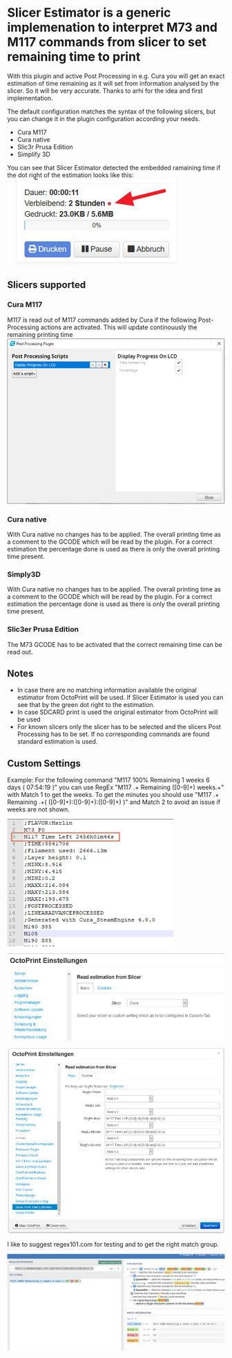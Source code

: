 # Slicer Estimator is a generic implemenation to interpret M73 and M117 commands from slicer to set remaining time to print
With this plugin and active Post Processing in e.g. Cura you will get an exact estimation of time remaining as it will set from information analysed by the slicer. So it will be very accurate. Thanks to arhi for the idea and first implementation.

The default configuration matches the syntax of the following slicers, but you can change it in the plugin configuration according your needs.

* Cura M117
* Cura native
* Slic3r Prusa Edition
* Simplify 3D

You can see that Slicer Estimator detected the embedded ramaining time if the dot right of the estimation looks like this:
![](images/OctoPrint-estimator_dot.png)

## Slicers supported
### Cura M117
M117 is read out of M117 commands added by Cura if the following Post-Processing actions are activated. This will update continouusly the remaining printing time
![](images/Cura.png)

### Cura native
With Cura native no changes has to be applied. The overall printing time as a comment to the GCODE which will be read by the plugin. For a correct estimation the percentage done is used as there is only the overall printing time present.

### Simply3D
With Cura native no changes has to be applied. The overall printing time as a comment to the GCODE which will be read by the plugin. For a correct estimation the percentage done is used as there is only the overall printing time present.

### Slic3er Prusa Edition
The M73 GCODE has to be activated that the correct remaining time can be read out.

## Notes
 * In case there are no matching information available the original estimator from OctoPrint will be used. If Slicer Estimator is used you can see that by the green dot right to the estimation.
 * In case SDCARD print is used the original estimator from OctoPrint will be used
 * For known slicers only the slicer has to be selected and the slicers Post Processing has to be set. If no corresponding commands are found standard estimation is used.

## Custom Settings
Example: For the following command "M117 100% Remaining 1 weeks 6 days ( 07:54:19 )" you can use RegEx "M117 .+ Remaining ([0-9]+) weeks.+" with Match 1 to get the weeks. To get the minutes you should use "M117 .+ Remaining .+\( ([0-9]+):([0-9]+):([0-9]+) \)" and Match 2 to avoid an issue if weeks are not shown. 

 
![](images/Gcode.png)

![](images/Settings_Basic.png)

![](images/Settings_Custom.png)

I like to suggest regex101.com for testing and to get the right match group.

![](images/RegEx.png)
